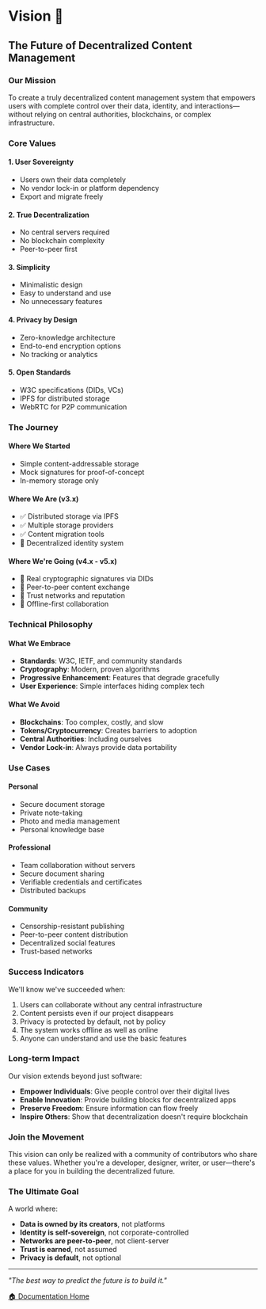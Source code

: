 # Vision 🔮

## The Future of Decentralized Content Management

### Our Mission

To create a truly decentralized content management system that empowers users with complete control over their data, identity, and interactions—without relying on central authorities, blockchains, or complex infrastructure.

### Core Values

#### 1. **User Sovereignty**
- Users own their data completely
- No vendor lock-in or platform dependency  
- Export and migrate freely

#### 2. **True Decentralization**
- No central servers required
- No blockchain complexity
- Peer-to-peer first

#### 3. **Simplicity**
- Minimalistic design
- Easy to understand and use
- No unnecessary features

#### 4. **Privacy by Design**
- Zero-knowledge architecture
- End-to-end encryption options
- No tracking or analytics

#### 5. **Open Standards**
- W3C specifications (DIDs, VCs)
- IPFS for distributed storage
- WebRTC for P2P communication

### The Journey

#### Where We Started
- Simple content-addressable storage
- Mock signatures for proof-of-concept
- In-memory storage only

#### Where We Are (v3.x)
- ✅ Distributed storage via IPFS
- ✅ Multiple storage providers
- ✅ Content migration tools
- 🚧 Decentralized identity system

#### Where We're Going (v4.x - v5.x)
- 🎯 Real cryptographic signatures via DIDs
- 🎯 Peer-to-peer content exchange
- 🎯 Trust networks and reputation
- 🎯 Offline-first collaboration

### Technical Philosophy

#### What We Embrace
- **Standards**: W3C, IETF, and community standards
- **Cryptography**: Modern, proven algorithms
- **Progressive Enhancement**: Features that degrade gracefully
- **User Experience**: Simple interfaces hiding complex tech

#### What We Avoid
- **Blockchains**: Too complex, costly, and slow
- **Tokens/Cryptocurrency**: Creates barriers to adoption
- **Central Authorities**: Including ourselves
- **Vendor Lock-in**: Always provide data portability

### Use Cases

#### Personal
- Secure document storage
- Private note-taking
- Photo and media management
- Personal knowledge base

#### Professional
- Team collaboration without servers
- Secure document sharing
- Verifiable credentials and certificates
- Distributed backups

#### Community
- Censorship-resistant publishing
- Peer-to-peer content distribution
- Decentralized social features
- Trust-based networks

### Success Indicators

We'll know we've succeeded when:
1. Users can collaborate without any central infrastructure
2. Content persists even if our project disappears
3. Privacy is protected by default, not by policy
4. The system works offline as well as online
5. Anyone can understand and use the basic features

### Long-term Impact

Our vision extends beyond just software:

- **Empower Individuals**: Give people control over their digital lives
- **Enable Innovation**: Provide building blocks for decentralized apps
- **Preserve Freedom**: Ensure information can flow freely
- **Inspire Others**: Show that decentralization doesn't require blockchain

### Join the Movement

This vision can only be realized with a community of contributors who share these values. Whether you're a developer, designer, writer, or user—there's a place for you in building the decentralized future.

### The Ultimate Goal

A world where:
- **Data is owned by its creators**, not platforms
- **Identity is self-sovereign**, not corporate-controlled  
- **Networks are peer-to-peer**, not client-server
- **Trust is earned**, not assumed
- **Privacy is default**, not optional

---

*"The best way to predict the future is to build it."*

[🏠 Documentation Home](../)